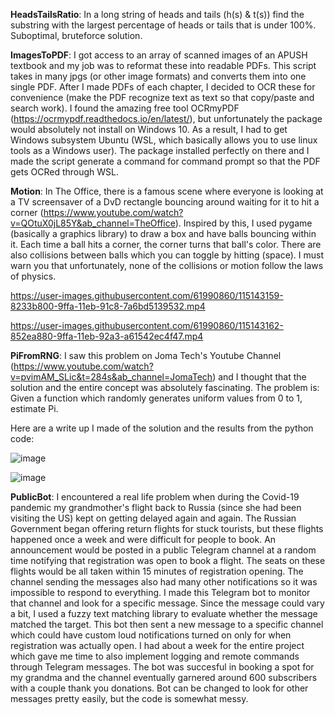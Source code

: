 **HeadsTailsRatio**: In a long string of heads and tails (h(s) & t(s)) find the substring with the largest percentage of heads or tails that is under 100%. Suboptimal, bruteforce solution.

**ImagesToPDF**:
I got access to an array of scanned images of an APUSH textbook and my job was to reformat these into readable PDFs. This script takes in many jpgs (or other image formats) and converts them into one single PDF. After I made PDFs of each chapter, I decided to OCR these for convenience (make the PDF recognize text as text so that copy/paste and search work). I found the amazing free tool OCRmyPDF (https://ocrmypdf.readthedocs.io/en/latest/), but unfortunately the package would absolutely not install on Windows 10. As a result, I had to get Windows subsystem Ubuntu (WSL, which basically allows you to use linux tools as a Windows user). The package installed perfectly on there and I made the script generate a command for command prompt so that the PDF gets OCRed through WSL.

**Motion**:
In The Office, there is a famous scene where everyone is looking at a TV screensaver of a DvD rectangle bouncing around waiting for it to hit a corner (https://www.youtube.com/watch?v=QOtuX0jL85Y&ab_channel=TheOffice). Inspired by this, I used pygame (basically a graphics library) to draw a box and have balls bouncing within it. Each time a ball hits a corner, the corner turns that ball's color. There are also collisions between balls which you can toggle by hitting (space). I must warn you that unfortunately, none of the collisions or motion follow the laws of physics.


https://user-images.githubusercontent.com/61990860/115143159-8233b800-9ffa-11eb-91c8-7a6bd5139532.mp4


https://user-images.githubusercontent.com/61990860/115143162-852ea880-9ffa-11eb-92a3-a61542ec4f47.mp4


**PiFromRNG**:
I saw this problem on Joma Tech's Youtube Channel (https://www.youtube.com/watch?v=pvimAM_SLic&t=284s&ab_channel=JomaTech) and I thought that the solution and the entire concept was absolutely fascinating. The problem is: Given a function which randomly generates uniform values from 0 to 1, estimate Pi.

Here are a write up I made of the solution and the results from the python code:

![image](https://user-images.githubusercontent.com/61990860/115143268-1bfb6500-9ffb-11eb-88c0-62418a041b36.png)

![image](https://user-images.githubusercontent.com/61990860/115143319-68df3b80-9ffb-11eb-87b9-b4fee51a9868.png)


**PublicBot**:
I encountered a real life problem when during the Covid-19 pandemic my grandmother's flight back to Russia (since she had been visiting the US) kept on getting delayed again and again. The Russian Government began offering return flights for stuck tourists, but these flights happened once a week and were difficult for people to book. An announcement would be posted in a public Telegram channel at a random time notifying that registration was open to book a flight. The seats on these flights would be all taken within 15 minutes of registration opening. The channel sending the messages also had many other notifications so it was impossible to respond to everything. I made this Telegram bot to monitor that channel and look for a specific message. Since the message could vary a bit, I used a fuzzy text matching library to evaluate whether the message matched the target. This bot then sent a new message to a specific channel which could have custom loud notifications turned on only for when registration was actually open. I had about a week for the entire project which gave me time to also implement logging and remote commands through Telegram messages. The bot was succesful in booking a spot for my grandma and the channel eventually garnered around 600 subscribers with a couple thank you donations. Bot can be changed to look for other messages pretty easily, but the code is somewhat messy.

